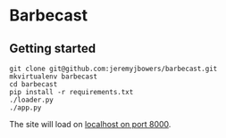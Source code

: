 # Barbecast

## Getting started
```
git clone git@github.com:jeremyjbowers/barbecast.git
mkvirtualenv barbecast
cd barbecast
pip install -r requirements.txt
./loader.py
./app.py
```
The site will load on [localhost on port 8000](http://127.0.0.1:8000/).